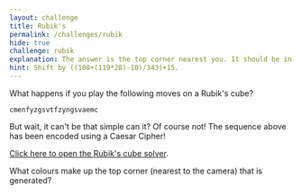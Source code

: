 ```yaml
---
layout: challenge
title: Rubik's
permalink: /challenges/rubik
hide: true
challenge: rubik
explanation: The answer is the top corner nearest you. It should be in the format of LEFTCOLOUR_TOPCOLOUR_RIGHTCOLOUR.
hint: Shift by ((108+(119*28)-10)/343)+15.
---
```


What happens if you play the following moves on a Rubik's cube?

`cmenfyzgsvtfzyngsvaemc`

But wait, it can't be that simple can it? Of course not! The sequence above has
been encoded using a Caesar Cipher!

[Click here to open the Rubik's cube solver](https://ruwix.com/online-puzzle-simulators/ "I Might Help You").
 
What colours make up the top corner (nearest to the camera) that is generated?
